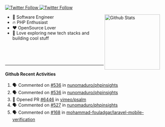<p>
  <a href="https://twitter.com/50bhan">
    <img alt="Twitter Follow" src="https://img.shields.io/twitter/follow/50bhan?color=1DA1F2&logo=twitter&style=for-the-badge">
  </a>
  
  <a href="https://www.linkedin.com/in/50bhan">
    <img alt="Twitter Follow" src="https://img.shields.io/badge/LinkedIn-0077B5?style=for-the-badge&logo=linkedin&logoColor=white">
  </a>
</p>

<img alt="Github Stats" src="https://github-readme-stats.vercel.app/api?username=50bhan&show_icons=true" align="right" height="180" />

- 🔭 Software Engineer
- :fire: PHP Enthusiast
- :hearts: OpenSource Lover
- 🚀 Love exploring new tech stacks and building cool stuff

<br><br><br><hr>

#### Github Recent Activities
<!--START_SECTION:activity-->
1. 🗣 Commented on [#536](https://github.com/nunomaduro/phpinsights/issues/536) in [nunomaduro/phpinsights](https://github.com/nunomaduro/phpinsights)
2. 🗣 Commented on [#536](https://github.com/nunomaduro/phpinsights/issues/536) in [nunomaduro/phpinsights](https://github.com/nunomaduro/phpinsights)
3. 💪 Opened PR [#6446](https://github.com/vimeo/psalm/pull/6446) in [vimeo/psalm](https://github.com/vimeo/psalm)
4. 🗣 Commented on [#527](https://github.com/nunomaduro/phpinsights/issues/527) in [nunomaduro/phpinsights](https://github.com/nunomaduro/phpinsights)
5. 🗣 Commented on [#168](https://github.com/mohammad-fouladgar/laravel-mobile-verification/issues/168) in [mohammad-fouladgar/laravel-mobile-verification](https://github.com/mohammad-fouladgar/laravel-mobile-verification)
<!--END_SECTION:activity-->
